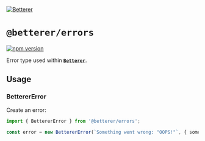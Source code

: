 [![Betterer](https://raw.githubusercontent.com/phenomnomnominal/betterer/master/docs/logo.png)](https://phenomnomnominal.github.io/betterer/)

# `@betterer/errors`

[![npm version](https://img.shields.io/npm/v/@betterer/errors.svg)](https://www.npmjs.com/package/@betterer/errors)

Error type used within [**`Betterer`**](https://github.com/phenomnomnominal/betterer).

## Usage

### BettererError

Create an error:

```typescript
import { BettererError } from '@betterer/errors';

const error = new BettererError(`Something went wrong: "OOPS!"`, { some: 'details' });
```
